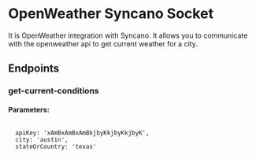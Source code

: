 # OpenWeather Syncano Socket

It is OpenWeather integration with Syncano. It allows you to communicate with the openweather api to get current weather for a city.

## Endpoints

### get-current-conditions

#### Parameters:
```

  apiKey: 'xAmBxAmBxAmBkjbyKkjbyKkjbyK',
  city: 'austin',
  stateOrCountry: 'texas'
```

